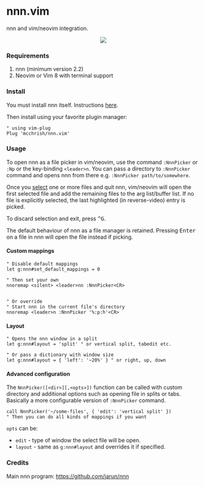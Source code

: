 # nnn.vim

nnn and vim/neovim integration.

<p align="center"> 
  <img src="https://user-images.githubusercontent.com/7200153/49083382-5ed00d00-f287-11e8-9f94-77fa548deb72.png">
</p>

### Requirements

1. nnn (minimum version 2.2)
2. Neovim or Vim 8 with terminal support

### Install

You must install nnn itself. Instructions
[here](https://github.com/jarun/nnn#installation).

Then install using your favorite plugin manager:

```vim
" using vim-plug
Plug 'mcchrish/nnn.vim'
```

### Usage

To open nnn as a file picker in vim/neovim, use the command `:NnnPicker` or
`:Np` or the key-binding `<leader>n`. You can pass a directory to `:NnnPicker`
command and opens nnn from there e.g. `:NnnPicker path/to/somewhere`.

Once you [select](https://github.com/jarun/nnn#selection) one or more files and
quit nnn, vim/neovim will open the first selected file and add the remaining
files to the arg list/buffer list. If no file is explicitly selected, the last
highlighted (in reverse-video) entry is picked.

To discard selection and exit, press <kbd>^G</kbd>.

The default behaviour of nnn as a file manager is retained. Pressing
<kbd>Enter</kbd> on a file in nnn will open the file instead if picking.

#### Custom mappings

```vim
" Disable default mappings
let g:nnn#set_default_mappings = 0

" Then set your own
nnoremap <silent> <leader>nn :NnnPicker<CR>


" Or override
" Start nnn in the current file's directory
nnoremap <leader>n :NnnPicker '%:p:h'<CR>
```

#### Layout

```vim
" Opens the nnn window in a split
let g:nnn#layout = 'split' " or vertical split, tabedit etc.

" Or pass a dictionary with window size
let g:nnn#layout = { 'left': '~20%' } " or right, up, down
```

#### Advanced configuration

The `NnnPicker([<dir>][,<opts>])` function can be called with custom directory and additional
options such as opening file in splits or tabs. Basically a more configurable
version of `:NnnPicker` command.

```vim
call NnnPicker('~/some-files', { 'edit': 'vertical split' })
" Then you can do all kinds of mappings if you want
```

`opts` can be:

- `edit` - type of window the select file will be open.
- `layout` - same as `g:nnn#layout` and overrides it if specified.

### Credits

Main nnn program: https://github.com/jarun/nnn
